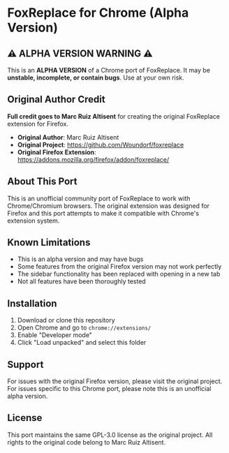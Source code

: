 # FoxReplace for Chrome (Alpha Version)

## ⚠️ ALPHA VERSION WARNING ⚠️
This is an **ALPHA VERSION** of a Chrome port of FoxReplace. It may be **unstable, incomplete, or contain bugs**. Use at your own risk.

## Original Author Credit
**Full credit goes to Marc Ruiz Altisent** for creating the original FoxReplace extension for Firefox.

- **Original Author**: Marc Ruiz Altisent
- **Original Project**: https://github.com/Woundorf/foxreplace
- **Original Firefox Extension**: https://addons.mozilla.org/firefox/addon/foxreplace/

## About This Port
This is an unofficial community port of FoxReplace to work with Chrome/Chromium browsers. The original extension was designed for Firefox and this port attempts to make it compatible with Chrome's extension system.

## Known Limitations
- This is an alpha version and may have bugs
- Some features from the original Firefox version may not work perfectly
- The sidebar functionality has been replaced with opening in a new tab
- Not all features have been thoroughly tested

## Installation
1. Download or clone this repository
2. Open Chrome and go to `chrome://extensions/`
3. Enable "Developer mode"
4. Click "Load unpacked" and select this folder

## Support
For issues with the original Firefox version, please visit the original project.
For issues specific to this Chrome port, please note this is an unofficial alpha version.

## License
This port maintains the same GPL-3.0 license as the original project.
All rights to the original code belong to Marc Ruiz Altisent.
